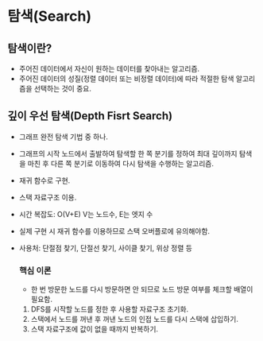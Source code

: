 # 탐색(Search)

## 탐색이란?
- 주어진 데이터에서 자신이 원하는 데이터를 찾아내는 알고리즘.
- 주어진 데이터의 성질(정렬 데이터 또는 비정렬 데이터)에 따라 적절한 탐색 알고리즘을 선택하는 것이 중요.

## 깊이 우선 탐색(Depth Fisrt Search)
- 그래프 완전 탐색 기법 중 하나.
- 그래프의 시작 노드에서 출발하여 탐색할 한 쪽 분기를 정하여 최대 깊이까지 탐색을 마친 후 다른 쪽 분기로 이동하여
다시 탐색을 수행하는 알고리즘.
- 재귀 함수로 구현.
- 스택 자료구조 이용.
- 시간 복잡도: O(V+E) V는 노드수, E는 엣지 수
- 실제 구현 시 재귀 함수를 이용하므로 스택 오버플로에 유의해야함.
- 사용처: 단절점 찾기, 단절선 찾기, 사이클 찾기, 위상 정렬 등

    ### 핵심 이론
    - 한 번 방문한 노드를 다시 방문하면 안 되므로 노드 방문 여부를 체크할 배열이 필요함.
  1. DFS를 시작할 노드를 정한 후 사용할 자료구조 초기화.
  2. 스택에서 노드를 꺼낸 후 꺼낸 노드의 인접 노드를 다시 스택에 삽입하기.
  3. 스택 자료구조에 값이 없을 때까지 반복하기.
